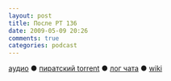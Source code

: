 ```yaml
---
layout: post
title: После РТ 136
date: 2009-05-09 20:26
comments: true
categories: podcast
---
```

[аудио](http://cdn.radio-t.com/rt136post.mp3) ● [пиратский torrent](http://pirates.radio-t.com/torrents/rt136post.mp3.torrent) ● [лог чата](http://chat.radio-t.com/logs/radio-t-136.html) ● [wiki](http://wiki.radio-t.com/%D0%9F%D0%BE%D1%81%D0%BB%D0%B5_%D0%A0%D0%A2_136)<audio src="http://cdn.radio-t.com/rt136post.mp3" preload="none">
